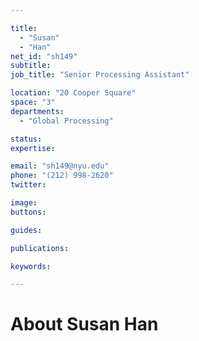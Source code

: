 ```yaml
---

title:
  - "Susan"
  - "Han"
net_id: "sh149"
subtitle: 
job_title: "Senior Processing Assistant"

location: "20 Cooper Square"
space: "3"
departments:
  - "Global Processing"

status: 
expertise:

email: "sh149@nyu.edu"
phone: "(212) 998-2620"
twitter: 

image: 
buttons:

guides:

publications:

keywords:

---
```


# About Susan Han


